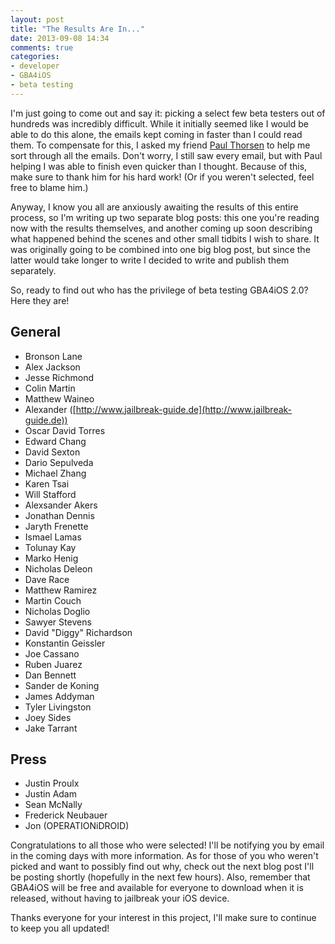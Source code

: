 ```yaml
---
layout: post
title: "The Results Are In..."
date: 2013-09-08 14:34
comments: true
categories: 
- developer
- GBA4iOS
- beta testing
---
```


I'm just going to come out and say it: picking a select few beta testers out of hundreds was incredibly difficult. While it initially seemed like I would be able to do this alone, the emails kept coming in faster than I could read them. To compensate for this, I asked my friend [Paul Thorsen](http://twitter.com/pau1thor) to help me sort through all the emails. Don't worry, I still saw every email, but with Paul helping I was able to finish even quicker than I thought. Because of this, make sure to thank him for his hard work! (Or if you weren't selected, feel free to blame him.)

Anyway, I know you all are anxiously awaiting the results of this entire process, so I'm writing up two separate blog posts: this one you're reading now with the results themselves, and another coming up soon describing what happened behind the scenes and other small tidbits I wish to share. It was originally going to be combined into one big blog post, but since the latter would take longer to write I decided to write and publish them separately. 

So, ready to find out who has the privilege of beta testing GBA4iOS 2.0? Here they are!

<!-- more -->

## General ##
* Bronson Lane
* Alex Jackson
* Jesse Richmond
* Colin Martin
* Matthew Waineo
* Alexander ([http://www.jailbreak-guide.de](http://www.jailbreak-guide.de))
* Oscar David Torres
* Edward Chang
* David Sexton
* Dario Sepulveda
* Michael Zhang
* Karen Tsai
* Will Stafford
* Alexsander Akers
* Jonathan Dennis
* Jaryth Frenette
* Ismael Lamas
* Tolunay Kay
* Marko Henig
* Nicholas Deleon
* Dave Race
* Matthew Ramirez
* Martin Couch
* Nicholas Doglio
* Sawyer Stevens
* David "Diggy" Richardson
* Konstantin Geissler
* Joe Cassano
* Ruben Juarez
* Dan Bennett
* Sander de Koning
* James Addyman
* Tyler Livingston
* Joey Sides
* Jake Tarrant

## Press ##
* Justin Proulx
* Justin Adam
* Sean McNally
* Frederick Neubauer
* Jon (OPERATIONiDROID)

Congratulations to all those who were selected! I'll be notifying you by email in the coming days with more information. As for those of you who weren't picked and want to possibly find out why, check out the next blog post I'll be posting shortly (hopefully in the next few hours). Also, remember that GBA4iOS will be free and available for everyone to download when it is released, without having to jailbreak your iOS device.

Thanks everyone for your interest in this project, I'll make sure to continue to keep you all updated!



